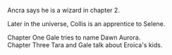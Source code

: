 Ancra says he is a wizard in chapter 2.  
  
Later in the universe, Collis is an apprentice to Selene.

Chapter One Gale tries to name Dawn Aurora.  
Chapter Three Tara and Gale talk about Eroica's kids.